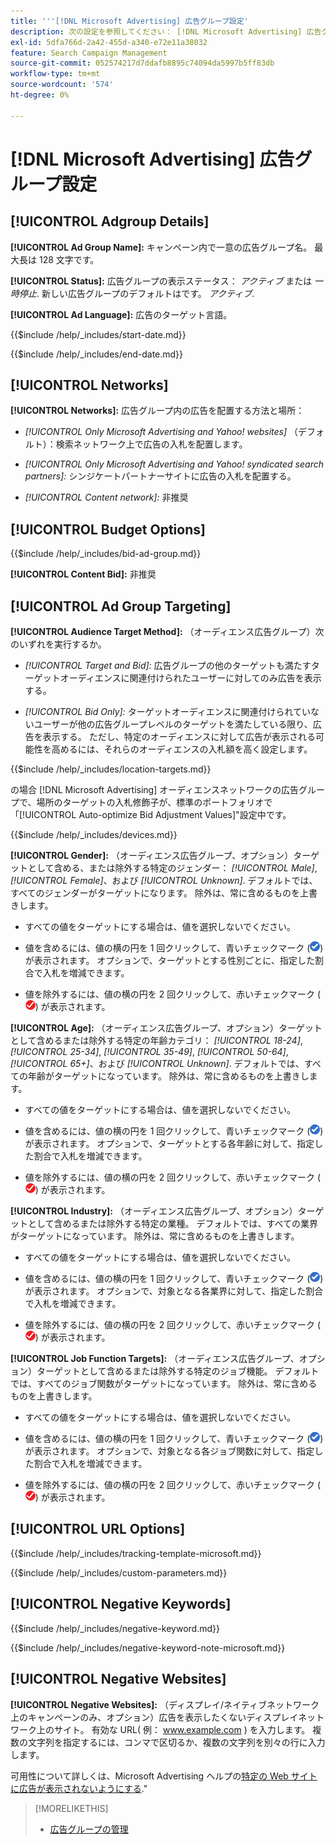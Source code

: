 ```yaml
---
title: '''[!DNL Microsoft Advertising] 広告グループ設定'
description: 次の設定を参照してください： [!DNL Microsoft Advertising] 広告グループ。
exl-id: 5dfa766d-2a42-455d-a340-e72e11a38032
feature: Search Campaign Management
source-git-commit: 052574217d7ddafb8895c74094da5997b5ff83db
workflow-type: tm+mt
source-wordcount: '574'
ht-degree: 0%

---
```


# [!DNL Microsoft Advertising] 広告グループ設定

## [!UICONTROL Adgroup Details]

**[!UICONTROL Ad Group Name]:** キャンペーン内で一意の広告グループ名。 最大長は 128 文字です。

**[!UICONTROL Status]:** 広告グループの表示ステータス： *アクティブ* または *一時停止*. 新しい広告グループのデフォルトはです。 *アクティブ*.

**[!UICONTROL Ad Language]:** 広告のターゲット言語。<!-- Which campaign types? Not there for audience image-based ad groups. -->

<!-- **[!UICONTROL Start Date]:** -->

{{$include /help/_includes/start-date.md}}

<!-- **[!UICONTROL End Date]:** -->

{{$include /help/_includes/end-date.md}}

## [!UICONTROL Networks]

**[!UICONTROL Networks]:** 広告グループ内の広告を配置する方法と場所：

* *[!UICONTROL Only Microsoft Advertising and Yahoo! websites]* （デフォルト）：検索ネットワーク上で広告の入札を配置します。

* *[!UICONTROL Only Microsoft Advertising and Yahoo! syndicated search partners]:* シンジケートパートナーサイトに広告の入札を配置する。

* *[!UICONTROL Content network]:* 非推奨

## [!UICONTROL Budget Options]

<!-- **[!UICONTROL Bid]:** -->

{{$include /help/_includes/bid-ad-group.md}}

**[!UICONTROL Content Bid]:** 非推奨

## [!UICONTROL Ad Group Targeting]

**[!UICONTROL Audience Target Method]:** （オーディエンス広告グループ）次のいずれを実行するか。

* *[!UICONTROL Target and Bid]:* 広告グループの他のターゲットも満たすターゲットオーディエンスに関連付けられたユーザーに対してのみ広告を表示する。

* *[!UICONTROL Bid Only]:* ターゲットオーディエンスに関連付けられていないユーザーが他の広告グループレベルのターゲットを満たしている限り、広告を表示する。 ただし、特定のオーディエンスに対して広告が表示される可能性を高めるには、それらのオーディエンスの入札額を高く設定します。

<!-- **[!UICONTROL Location Target]:** -->

{{$include /help/_includes/location-targets.md}}

の場合 [!DNL Microsoft Advertising] オーディエンスネットワークの広告グループで、場所のターゲットの入札修飾子が、標準のポートフォリオで「[!UICONTROL Auto-optimize Bid Adjustment Values]&quot;設定中です。

<!-- **[!UICONTROL Devices]:** -->

{{$include /help/_includes/devices.md}}

**[!UICONTROL Gender]:** （オーディエンス広告グループ、オプション）ターゲットとして含める、または除外する特定のジェンダー： *[!UICONTROL Male]*, *[!UICONTROL Female]*、および *[!UICONTROL Unknown]*. デフォルトでは、すべてのジェンダーがターゲットになります。 除外は、常に含めるものを上書きします。

* すべての値をターゲットにする場合は、値を選択しないでください。

* 値を含めるには、値の横の円を 1 回クリックして、青いチェックマーク (![次を含む](/help/search-social-commerce/assets/include.png "次を含む")) が表示されます。 オプションで、ターゲットとする性別ごとに、指定した割合で入札を増減できます。

* 値を除外するには、値の横の円を 2 回クリックして、赤いチェックマーク (![除外](/help/search-social-commerce/assets/exclude.png "除外")) が表示されます。

**[!UICONTROL Age]:** （オーディエンス広告グループ、オプション）ターゲットとして含めるまたは除外する特定の年齢カテゴリ： *[!UICONTROL 18-24]*, *[!UICONTROL 25-34]*, *[!UICONTROL 35-49]*, *[!UICONTROL 50-64]*, *[!UICONTROL 65+]*、および *[!UICONTROL Unknown]*. デフォルトでは、すべての年齢がターゲットになっています。 除外は、常に含めるものを上書きします。

* すべての値をターゲットにする場合は、値を選択しないでください。

* 値を含めるには、値の横の円を 1 回クリックして、青いチェックマーク (![次を含む](/help/search-social-commerce/assets/include.png "次を含む")) が表示されます。 オプションで、ターゲットとする各年齢に対して、指定した割合で入札を増減できます。

* 値を除外するには、値の横の円を 2 回クリックして、赤いチェックマーク (![除外](/help/search-social-commerce/assets/exclude.png "除外")) が表示されます。

**[!UICONTROL Industry]:** （オーディエンス広告グループ、オプション）ターゲットとして含めるまたは除外する特定の業種。 デフォルトでは、すべての業界がターゲットになっています。 除外は、常に含めるものを上書きします。

* すべての値をターゲットにする場合は、値を選択しないでください。

* 値を含めるには、値の横の円を 1 回クリックして、青いチェックマーク (![次を含む](/help/search-social-commerce/assets/include.png "次を含む")) が表示されます。 オプションで、対象となる各業界に対して、指定した割合で入札を増減できます。

* 値を除外するには、値の横の円を 2 回クリックして、赤いチェックマーク (![除外](/help/search-social-commerce/assets/exclude.png "除外")) が表示されます。

**[!UICONTROL Job Function Targets]:** （オーディエンス広告グループ、オプション）ターゲットとして含めるまたは除外する特定のジョブ機能。 デフォルトでは、すべてのジョブ関数がターゲットになっています。 除外は、常に含めるものを上書きします。

* すべての値をターゲットにする場合は、値を選択しないでください。

* 値を含めるには、値の横の円を 1 回クリックして、青いチェックマーク (![次を含む](/help/search-social-commerce/assets/include.png "次を含む")) が表示されます。 オプションで、対象となる各ジョブ関数に対して、指定した割合で入札を増減できます。

* 値を除外するには、値の横の円を 2 回クリックして、赤いチェックマーク (![除外](/help/search-social-commerce/assets/exclude.png "除外")) が表示されます。

## [!UICONTROL URL Options]

<!-- **[!UICONTROL Tracking Template]:** -->

{{$include /help/_includes/tracking-template-microsoft.md}}

<!-- **[!UICONTROL Custom Parameters]:** -->

{{$include /help/_includes/custom-parameters.md}}

## [!UICONTROL Negative Keywords]

<!-- **[!UICONTROL Negative Keywords]:** -->

{{$include /help/_includes/negative-keyword.md}}

<!-- Note for **[!UICONTROL Negative Keywords]:** -->

{{$include /help/_includes/negative-keyword-note-microsoft.md}}

## [!UICONTROL Negative Websites]

**[!UICONTROL Negative Websites]:** （ディスプレイ/ネイティブネットワーク上のキャンペーンのみ、オプション）広告を表示したくないディスプレイネットワーク上のサイト。 有効な URL( 例： www.example.com ) を入力します。 複数の文字列を指定するには、コンマで区切るか、複数の文字列を別々の行に入力します。

可用性について詳しくは、Microsoft Advertising ヘルプの[特定の Web サイトに広告が表示されないようにする](https://help.ads.microsoft.com/#apex/bae/en/14061/0).&quot;

>[!MORELIKETHIS]
>
>* [広告グループの管理](/help/search-social-commerce/campaign-management/campaigns/ad-group-manage.md)
